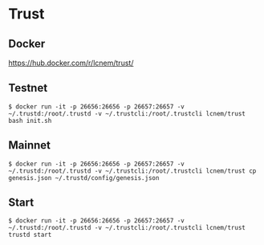 # Trust

## Docker

https://hub.docker.com/r/lcnem/trust/

## Testnet

```Shell
$ docker run -it -p 26656:26656 -p 26657:26657 -v ~/.trustd:/root/.trustd -v ~/.trustcli:/root/.trustcli lcnem/trust bash init.sh
```

## Mainnet

```Shell
$ docker run -it -p 26656:26656 -p 26657:26657 -v ~/.trustd:/root/.trustd -v ~/.trustcli:/root/.trustcli lcnem/trust cp genesis.json ~/.trustd/config/genesis.json
```

## Start

```Shell
$ docker run -it -p 26656:26656 -p 26657:26657 -v ~/.trustd:/root/.trustd -v ~/.trustcli:/root/.trustcli lcnem/trust trustd start
```